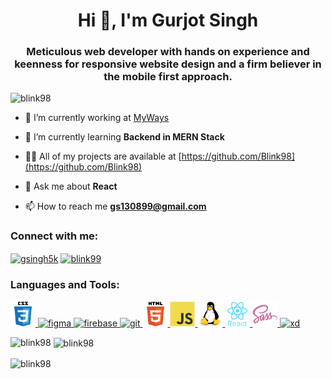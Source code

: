 <h1 align="center">Hi 👋, I'm Gurjot Singh</h1>
<h3 align="center">Meticulous web developer with hands on experience and keenness for responsive website design and a firm believer in the mobile first approach.</h3>

<p align="left"> <img src="https://komarev.com/ghpvc/?username=blink98&label=Profile%20views&color=0e75b6&style=flat" alt="blink98" /> </p>

- 🔭 I’m currently working at [MyWays](https://github.com/followingmyways)

- 🌱 I’m currently learning **Backend in MERN Stack**

- 👨‍💻 All of my projects are available at [https://github.com/Blink98](https://github.com/Blink98)

- 💬 Ask me about **React**

- 📫 How to reach me **gs130899@gmail.com**

<h3 align="left">Connect with me:</h3>
<p align="left">
<a href="https://linkedin.com/in/gsingh5k" target="blank"><img align="center" src="https://raw.githubusercontent.com/rahuldkjain/github-profile-readme-generator/master/src/images/icons/Social/linked-in-alt.svg" alt="gsingh5k" height="30" width="40" /></a>
<a href="https://dribbble.com/blink99" target="blank"><img align="center" src="https://raw.githubusercontent.com/rahuldkjain/github-profile-readme-generator/master/src/images/icons/Social/dribbble.svg" alt="blink99" height="30" width="40" /></a>
</p>

<h3 align="left">Languages and Tools:</h3>
<p align="left"> <a href="https://www.w3schools.com/css/" target="_blank"> <img src="https://raw.githubusercontent.com/devicons/devicon/master/icons/css3/css3-original-wordmark.svg" alt="css3" width="40" height="40"/> </a> <a href="https://www.figma.com/" target="_blank"> <img src="https://www.vectorlogo.zone/logos/figma/figma-icon.svg" alt="figma" width="40" height="40"/> </a> <a href="https://firebase.google.com/" target="_blank"> <img src="https://www.vectorlogo.zone/logos/firebase/firebase-icon.svg" alt="firebase" width="40" height="40"/> </a> <a href="https://git-scm.com/" target="_blank"> <img src="https://www.vectorlogo.zone/logos/git-scm/git-scm-icon.svg" alt="git" width="40" height="40"/> </a> <a href="https://www.w3.org/html/" target="_blank"> <img src="https://raw.githubusercontent.com/devicons/devicon/master/icons/html5/html5-original-wordmark.svg" alt="html5" width="40" height="40"/> </a> <a href="https://developer.mozilla.org/en-US/docs/Web/JavaScript" target="_blank"> <img src="https://raw.githubusercontent.com/devicons/devicon/master/icons/javascript/javascript-original.svg" alt="javascript" width="40" height="40"/> </a> <a href="https://www.linux.org/" target="_blank"> <img src="https://raw.githubusercontent.com/devicons/devicon/master/icons/linux/linux-original.svg" alt="linux" width="40" height="40"/> </a> <a href="https://reactjs.org/" target="_blank"> <img src="https://raw.githubusercontent.com/devicons/devicon/master/icons/react/react-original-wordmark.svg" alt="react" width="40" height="40"/> </a> <a href="https://sass-lang.com" target="_blank"> <img src="https://raw.githubusercontent.com/devicons/devicon/master/icons/sass/sass-original.svg" alt="sass" width="40" height="40"/> </a> <a href="https://www.adobe.com/products/xd.html" target="_blank"> <img src="https://cdn.worldvectorlogo.com/logos/adobe-xd.svg" alt="xd" width="40" height="40"/> </a> </p>

<p><img align="left" src="https://github-readme-stats.vercel.app/api/top-langs?username=blink98&show_icons=true&locale=en&layout=compact" alt="blink98" /></p>

<p>&nbsp;<img align="center" src="https://github-readme-stats.vercel.app/api?username=blink98&show_icons=true&locale=en" alt="blink98" /></p>

<p><img align="center" src="https://github-readme-streak-stats.herokuapp.com/?user=blink98&" alt="blink98" /></p>
